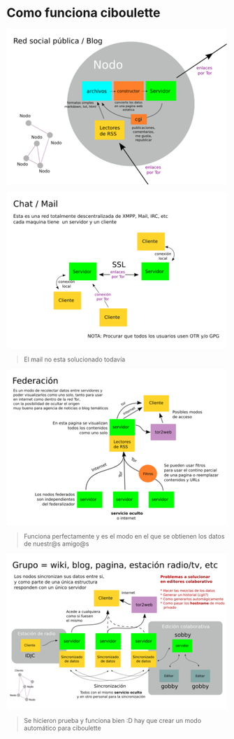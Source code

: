 # Como funciona ciboulette

![Nodo base](Base.png)

![Chat con XMPP y mail](Chat.png)
> El mail no esta solucionado todavía

![Federar contenido](Federación.png)
> Funciona perfectamente y es el modo en el que se obtienen los datos de nuestr@s amigo@s

![Grupo de trabajo](Grupos.png)
> Se hicieron prueba y funciona bien :D hay que crear un modo automático para ciboulette

